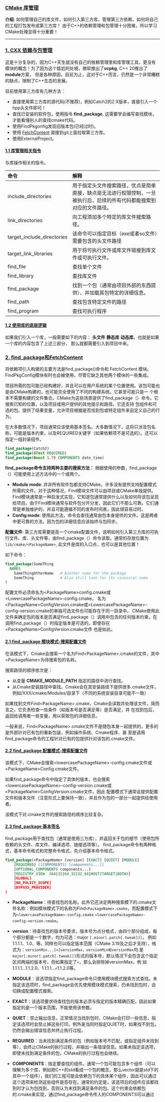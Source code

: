 ### [CMake 库管理](#)
**介绍**: 如何管理自己的库文件，如何引入第三方库，管理第三方依赖，如何将自己的工程打包发布成第三方库！ 由于C++的依赖管理和包管理十分困难，所以学习CMake处理显得十分重要！

-----
### [1. CXX 依赖与包管理](#)
这是十分复杂的，因为C++天生就没有自己的依赖管理里和库管理工具，更没有模块的概念！为了因为这个尴尬的处境，微软推出了**vcpkg**, C++ 20推出了**module**方案，
但是各种原因，目前为止，这对于C++而言，仍然是一个非常糟糕的缺点，限制了C++生态的发展。 

目前使用第三方库有几种方法：
* 直接使用第三方库的源代码(不推荐)，例如Catch2的2.X版本，直接引入一个hpp头文件即可！
* 查找已安装的软件包，使用指令 **find_package**, 这需要学会编写查找模块，才能看懂别人的查找cmake代码。
* 使用FindPkgonfig发现旧版本包(已经过时)。
* 使用 [FetchContent](https://cmake.org/cmake/help/latest/module/FetchContent.html#id1) 直接到git上面拉取第三方库。
* 使用ExternalProject。

#### [1.1 库管理相关指令](#)
与库操作相关的指令。

|命令|解释|
|:----|:----|
|include_directories|用于指定头文件搜索路径，优点是简单直接，缺点是无法进行权限控制，一旦被执行后，后续的所有代码都能搜索到对应的文件路径。|
|link_directories|向工程添加多个特定的库文件搜索路径。|
|target_include_directories|该命令可以指定目标（exe或者so文件）需要包含的头文件路径|
|target_link_libraries|用于将可执行文件或库文件链接到库文件或可执行文件。|
|find_file|查找单个文件|
|find_library|查找库文件|
|find_package|找到一个包（通常由项目外部的东西提供），并加载其包特定的详细信息。|
|find_path|查找包含特定文件的路径|
|find_program|查找可执行程序|

#### [1.2 使用库的底层逻辑](#)
如果我们引入一个库，一般需要如下的内容： **头文件** **静态库** **动态库**。也就是如果一个库的内容包含了上述三部分，
那么就都需要引入到项目中来。


### [2. find_package和FetchContent](#)
将依赖项引入构建的主要方法是find_package()命令和 FetchContent 模块。FindPkgConfig模块有时也会被使用，尽管它缺乏其他两个模块的一些集成。

项目所需的包可能已经构建好，并且可以在用户系统的某个位置使用。该包可能也是由CMake构建的，也可能完全使用了不同的构建系统。它甚至可能只是一
个根本不需要构建的文件集合。CMake为这些场景提供了find_package（）命令。它搜索已知的位置，以及项目或用户提供的其他提示和路径。它还支持
包组件和可选的包。提供了结果变量，允许项目根据是否找到包或特定组件来自定义自己的行为。

在大多数情况下，项目通常应该使用基本签名。大多数情况下，这将只涉及包名称，可能是版本约束，以及REQUIRED关键字（如果依赖项不是可选的）。还可以指定一组封装组件。

```cmake
find_package(Catch2)
find_package(GTest REQUIRED)
find_package(Boost 1.79 COMPONENTS date_time)
```

**find_package命令支持两种主要的搜索方法：** 根据使用的参数，find_package（）可能使用上述方法中的一个或两个。
* **Module mode**: 并非所有软件包都支持CMake。许多没有提供支持配置模式所需的文件。对于这种情况，Find模块文件可以由项目或CMake单独提供。Find模块通常是一种启发式实现，它知道包通常提供什么以及如何将该包呈现给项目。由于Find模块通常与软件包分开分发，因此它们不那么可靠。它们通常是单独维护的，并且可能遵循不同的发布时间表，因此很容易过时。
* **Config mode**: 使用此方法，命令会查找通常由包本身提供的文件。这是两者中更可靠的方法，因为包的详细信息应该始终与包同步。

**配置文件**: 第三方库需要提高一个cmake配置文件，说明如何引入第三方库的可执行文件、库、头文件等，由find_package（）命令读取。通常的存放位置为`lib/cmake/<PackageName>`,
此文件是库的入口点，也可以是其他位置！

如下命令：
```cmake
find_package(SomeThing
  NAMES
    SameThingOtherName   # Another name for the package
    SomeThing            # Also still look for its canonical name
)
```
配置文件必须命名为\<PackageName\>config.cmake或\<LowercasePackageName\>-config.cmake。
名为\<PackageName\>ConfigVersion.cmake或\<LowercasePackageName\>-config-version.cmake的单独可选文件也可能存在于同一目录中。
CMake使用此文件来确定包的版本是否满足find_package（）调用中包含的任何版本约束。在调用find_package（）时指定版本是可选的，即使存在\<PackageName\>ConfigVersion.cmake文件
也是如此。

#### [2.1 find_package 模块模式-搜索配置文件](#)
在该模式下，Cmake会搜索一个名为Find\<PackageName\>.cmake的文件，其中\<PackageName\>为待搜索包的名称。

搜索路径的顺序依次是：
* 从变量 **CMAKE_MODULE_PATH** 指定的路径中进行查找。
* 从Cmake安装路径中查找。Cmake会在其安装路径下提供很多.cmake文件，例如/XXX/cmake/Modules/目录下（不同的系统安装目录可能不一致）

如果找到文件Find\<PackageName\>.cmake，Cmake会读取并处理该文件，简而言之，它负责检查一些条件（如版本号是否满足等）是否满足，并
在找到包后，返回给调用者一些变量，用以获取包的详细信息。

一般来说，Find\<PackageName\>.cmake文件不是随包本身一起提供的，更多的是外部针对已有包的重新包装，例如操作系统、Cmake程序、甚
至是调用find_package命令的工程针对已有的包提供针对该包的.cmake文件。


#### [2.2 find_package 配置模式-搜索配置文件](#)
该模式下，CMake会搜索\<lowercasePackageName\>-config.cmake文件或\<PackageName\>Config.cmake文件。

如果find_package命令中指定了具体的版本，也会搜索\<lowercasePackageName\>-config-version.cmake或\<PackageName\>ConfigVersion.cmake文件，因此
配置模式下通常会提供配置文件和版本文件（注意形式上要保持一致），并且作为包的一部分一起提供给使用者。

该模式下对.cmake文件的搜索路径的顺序比较复杂。

#### [2.3 find_package 基本签名](#)
find_package用于查找包（通常是使用三方库），并返回关于包的细节（使用包所依赖的头文件、库文件、编译选项、链接选项等）。
find_package命令有两种格式，基本命令格式和完整命令格式，先介绍基本命令格式。
```cmake
find_package(<PackageName> [version] [EXACT] [QUIET] [MODULE]
    [REQUIRED] [[COMPONENTS] [components...]]
    [OPTIONAL_COMPONENTS components...]
    [REGISTRY_VIEW  (64|32|64_32|32_64|HOST|TARGET|BOTH)]
    [GLOBAL]
    [NO_POLICY_SCOPE]
    [BYPASS_PROVIDER]
)
```

* **PackageName**：待查找包的名称。此外它还决定两种搜索模下的.cmake文件名称：例如模块模式下的名称为Find`<PackageName>.cmake`，而配置模式下为`<lowercasePackageName>-config.cmake` `<lowercasePackageName>-config-version.cmake`。
* **version**：待查找包的版本号要求，版本号为点分格式，由四个部分组成，每个部分都是一个数字，均为可选：major `[.minor[.patch[.tweak]]]`，
例如1.1.1.1、1.0、等。同样也可以指定版本范围（CMake 3.19及之后才支持），格式为：`versionMin...[<]versionMax，versionMin和versionMax`均
是 `major[.minor[.patch[.tweak]]]`形式的版本号，默认情况下会包含这个指定区间两端的版本号，但如果指定了`<`，那么会排除掉versionMax，例
如1.1.1.1...1.1.2.0、1.1.1.1...`<`1.1.2.0等。
* **MODULE**：该选项指定find_package命令只使用模块模式搜索方式查找。未指定该选项时，find_package会优先使用模块模式搜索，仍未找到包时，会切换成配置模式搜索。

* **EXACT**：该选项要求待查找包的版本必须与指定的版本精确匹配，因此如果指定的是一个版本范围，不能使用该参数。
* **QUIET**：禁止输出信息，正常情况当找到包时，CMake会打印一些信息，指定该选项时会禁止掉这些打印。例外是当同时指定QUIET时，如果找不到包，仍然会输出错误信息并终止执行过程。
* **REQUIRED**：当未找到满足条件的包（例如版本号不匹配，或指定组件未找到等），会终止CMake的执行过程，并输出一条错误信息。如果未指定该选项，即使未找到满足条件的包，CMake的执行过程也会继续。
* **COMPONENTS**：指定要查找的组件。通常一个包可能包含多个组件（可以理解为多个库，例如把C++的std看成一个包的概念，那么vector就是std下的其中一个组件），我们的工程可能会依赖包下的具体某个组件，因此可以通过这个选项来检测这些组件是否存在。通常的约定是，该选项后的组件应该都找到时才认为包找到，否则认为未找到满足条件的包。这个约束会依赖包的.cmake来实现，通过find_package命令传入的COMPONENTS可以通过
